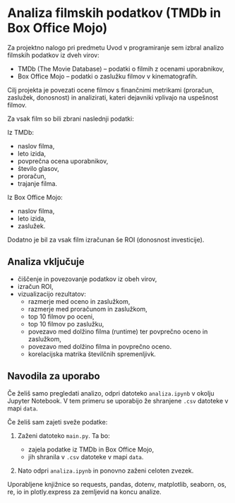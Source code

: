 # Analiza filmskih podatkov (TMDb in Box Office Mojo)

Za projektno nalogo pri predmetu Uvod v programiranje sem izbral analizo filmskih podatkov iz dveh virov:
- TMDb (The Movie Database) – podatki o filmih z ocenami uporabnikov,
- Box Office Mojo – podatki o zaslužku filmov v kinematografih.

Cilj projekta je povezati ocene filmov s finančnimi metrikami (proračun, zaslužek, donosnost) in analizirati, kateri dejavniki vplivajo na uspešnost filmov.

Za vsak film so bili zbrani naslednji podatki:

Iz TMDb:
- naslov filma,
- leto izida,
- povprečna ocena uporabnikov,
- število glasov,
- proračun,
- trajanje filma.

Iz Box Office Mojo:
- naslov filma,
- leto izida,
- zaslužek.

Dodatno je bil za vsak film izračunan še ROI (donosnost investicije).

## Analiza vključuje

- čiščenje in povezovanje podatkov iz obeh virov,
- izračun ROI,
- vizualizacijo rezultatov:
  - razmerje med oceno in zaslužkom,
  - razmerje med proračunom in zaslužkom,
  - top 10 filmov po oceni,
  - top 10 filmov po zaslužku,
  - povezavo med dolžino filma (runtime) ter povprečno oceno in zaslužkom,
  - povezavo med dolžino filma in povprečno oceno.
  - korelacijska matrika številčnih spremenljivk.

## Navodila za uporabo

Če želiš samo pregledati analizo, odpri datoteko `analiza.ipynb` v okolju Jupyter Notebook. V tem primeru se uporabijo že shranjene `.csv` datoteke v mapi `data`.

Če želiš sam zajeti sveže podatke:

1. Zaženi datoteko `main.py`. Ta bo:
   - zajela podatke iz TMDb in Box Office Mojo,
   - jih shranila v `.csv` datoteke v mapi `data`.

2. Nato odpri `analiza.ipynb` in ponovno zaženi celoten zvezek.

Uporabljene knjižnice so requests, pandas, dotenv, matplotlib, seaborn, os, re, io in plotly.express za zemljevid na koncu analize.
